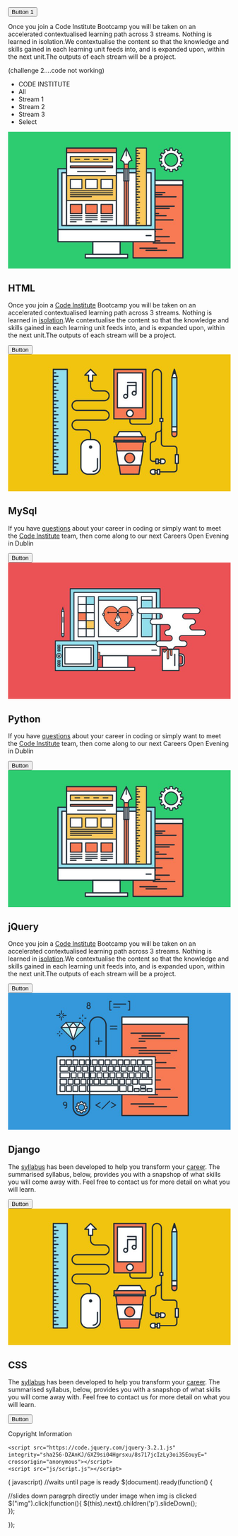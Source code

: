  <!DOCTYPE html>
<html lang="en">
<head>
    <meta charset="UTF-8">
    <meta name="viewport" content="width=device-width, initial-scale=1.0">
    <title>jQuery</title>
    
</head><div id="container"
    <dvi class="card">
        <button id="button1" class="bottom_button">Button 1</button>
        <p id="para1" class="card_para">Once you join a Code Institute Bootcamp you will be taken on an accelerated contextualised learning path across 3 streams. Nothing is learned in isolation.We contextualise the content so that the knowledge and skills gained in each learning unit feeds into, and is expanded upon, within the next unit.The outputs of each stream will be a project.</p>
    </dvi>
</div>
<script src="https://ajax.googleapis.com/ajax/libs/jquery/2.1.3/jquery.min.js"></script>
<script src="js/script.js"></script>
<body>
    
</body>
</html>


(challenge 2....code not working)
<!DOCTYPE html>
<html lang="en">
<head>
    <meta charset="UTF-8">
    <meta name="viewport" content="width=device-width, initial-scale=1.0">
    <title>jQuery</title>
    <link href="css/style.css" rel="stylesheet" type="text/css">
    <link href='https://fonts.googleapis.com/css?family=Roboto' rel='stylesheet' type="text/css">
	<link href='https://fonts.googleapis.com/css?family=Dosis' rel='stylesheet' type="text/css">
</head>
<body>
    <div id="container"
        <nav>
            <ul>
                <li id="logoNav">CODE INSTITUTE</li>
                <li id="all_btn">All</li>
                <li id="stream1_btn">Stream 1</li>
                <li id="stream2_btn">Stream 2</li>
                <li id="stream3_btn">Stream 3</li>
                <li id="select_btn">Select</li>
            </ul>
        </nav>
        <div class="card stream1">
            <img class="card_image" src="img/3.png">
            <div class="card_bottom">
                <h2 class="card_head id="head1">HTML</h2>   <!--in solution....id="head1" -->
				<p id="para1" class="card_para">Once you join a <a href="#">Code Institute</a> Bootcamp you will be taken on an accelerated contextualised learning path across 3 streams. Nothing is learned in <a href="#">isolation</a>.We contextualise the content so that the knowledge and skills gained in each learning unit feeds into, and is expanded upon, within the next unit.The outputs of each stream will be a project. </p>
		        <button class="bottom_button">Button</button>
            </div>
        </div>
        <div class="card stream3">
            <img class="card_image" src="img/1.png">
            <div class="card_bottom">
                <h2 class="card_head">MySql</h2>   
			    <p class="card_para">If you have <a href="#">questions</a> about your career in coding or simply want to meet the <a href="#">Code Institute</a> team, then come along to our next Careers Open Evening in Dublin</p>
			    <button class="bottom_button">Button</button>
		    </div>
        </div>
        <div class="card stream2">
            <img class="card_image" src="img/2.png">
            <div class="card_bottom">
                <h2 class="card_head">Python</h2>   
			    <p class="card_para">If you have <a href="#">questions</a> about your career in coding or simply want to meet the <a href="#">Code Institute</a> team, then come along to our next Careers Open Evening in Dublin</p>
			    <button class="bottom_button">Button</button>
		    </div>
        </div>
        <div class="card stream1">
            <img class="card_image" src="img/3.png">
            <div class="card_bottom">
                <h2 class="card_head">jQuery</h2>  
				<p class="card_para">Once you join a <a href="#">Code Institute</a> Bootcamp you will be taken on an accelerated contextualised learning path across 3 streams. Nothing is learned in <a href="#">isolation</a>.We contextualise the content so that the knowledge and skills gained in each learning unit feeds into, and is expanded upon, within the next unit.The outputs of each stream will be a project. </p>
		        <button class="bottom_button">Button</button>
            </div>
        </div>
        <div class="card stream3">
            <img class="card_image" src="img/4.png">
            <div class="card_bottom">
                <h2 class="card_head">Django</h2>   
			    <p class="card_para">The <a href="#">syllabus</a> has been developed to help you transform your <a href="#">career</a>. The summarised syllabus, below, provides you with a snapshop of what skills you will come away with. Feel free to contact us for more detail on what you will learn.</p>
			    <button class="bottom_button">Button</button>
		    </div>
        </div>
        <div class="card stream1">
            <img class="card_image" src="img/1.png">
            <div class="card_bottom">
                <h2 class="card_head">CSS</h2>   
			    <p class="card_para">The <a href="#">syllabus</a> has been developed to help you transform your <a href="#">career</a>. The summarised syllabus, below, provides you with a snapshop of what skills you will come away with. Feel free to contact us for more detail on what you will learn.</p>
			    <button class="bottom_button">Button</button>
		    </div>
        </div>
        <div id="my_footer">
            <p id="copyright">Copyright Information</p>
        </div>
    </div>
    
    <script src="https://code.jquery.com/jquery-3.2.1.js" 
    integrity="sha256-DZAnKJ/6XZ9si04Hgrsxu/8s717jcIzLy3oi35EouyE=" 
    crossorigin="anonymous"></script>
    <script src="js/script.js"></script>
</body>
</html>



( javascript)
//waits until page is ready
$(document).ready(function() {
 



//slides down paragrph directly under image when img is clicked 
$("img").click(function(){
	$(this).next().children('p').slideDown();	 
});



}); 